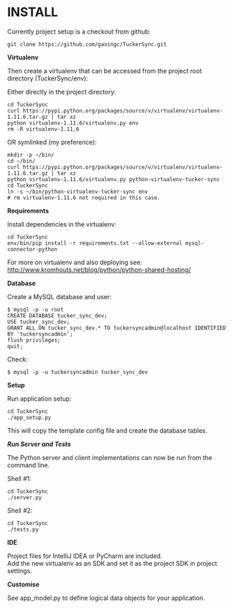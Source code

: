 INSTALL
=======

Currently project setup is a checkout from github:

    git clone https://github.com/gavingc/TuckerSync.git


**Virtualenv**

Then create a virtualenv that can be accessed from the project root directory (TuckerSync/env):

Either directly in the project directory:

    cd TuckerSync
    curl https://pypi.python.org/packages/source/v/virtualenv/virtualenv-1.11.6.tar.gz | tar xz
    python virtualenv-1.11.6/virtualenv.py env
    rm -R virtualenv-1.11.6

OR symlinked (my preference):

    mkdir -p ~/bin/
    cd ~/bin/
    curl https://pypi.python.org/packages/source/v/virtualenv/virtualenv-1.11.6.tar.gz | tar xz
    python virtualenv-1.11.6/virtualenv.py python-virtualenv-tucker-sync
    cd TuckerSync
    ln -s ~/bin/python-virtualenv-tucker-sync env
    # rm virtualenv-1.11.6 not required in this case.

**Requirements**

Install dependencies in the virtualenv:

    cd TuckerSync
    env/bin/pip install -r requirements.txt --allow-external mysql-connector-python

For more on virtualenv and also deploying see:  
http://www.kromhouts.net/blog/python/python-shared-hosting/
    
**Database**

Create a MySQL database and user:

    $ mysql -p -u root
    CREATE DATABASE tucker_sync_dev;
    USE tucker_sync_dev;
    GRANT ALL ON tucker_sync_dev.* TO tuckersyncadmin@localhost IDENTIFIED BY 'tuckersyncadmin';
    flush privileges;
    quit;
    
Check:

    $ mysql -p -u tuckersyncadmin tucker_sync_dev

**Setup**

Run application setup:

    cd TuckerSync
    ./app_setup.py
    
This will copy the template config file and create the database tables.

***Run Server and Tests***

The Python server and client implementations can now be run from the command line.

Shell #1:
    
    cd TuckerSync
    ./server.py  

Shell #2:
    
    cd TuckerSync
    ./tests.py

**IDE**

Project files for IntelliJ IDEA or PyCharm are included.  
Add the new virtualenv as an SDK and set it as the project SDK in project settings.

**Customise**

See app_model.py to define logical data objects for your application.
